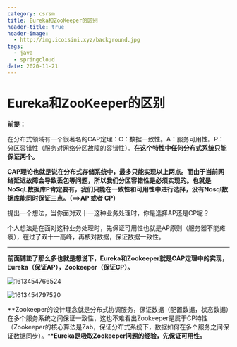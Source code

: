 ```yaml
---
category: csrsm
title: Eureka和ZooKeeper的区别
header-title: true
header-image:
  - http://img.icoisini.xyz/background.jpg
tags:
  - java
  - springcloud
date: 2020-11-21
---
```


# Eureka和ZooKeeper的区别

**前提：**

在分布式领域有一个很著名的CAP定理：C：数据一致性。A：服务可用性。P：分区容错性（服务对网络分区故障的容错性）。**在这个特性中任何分布式系统只能保证两个。**

**CAP理论也就是说在分布式存储系统中，最多只能实现以上两点。而由于当前网络延迟故障会导致丢包等问题，所以我们分区容错性是必须实现的。也就是NoSqL数据库P肯定要有，我们只能在一致性和可用性中进行选择，没有Nosql数据库能同时保证三点。（==>AP 或者 CP）**

提出一个想法，当你面对双十一这种业务处理时，你是选择AP还是CP呢？

个人想法是在面对这种业务处理时，先保证可用性也就是AP原则（服务器不能瘫痪），在过了双十一高峰，再核对数据，保证数据一致性。

------

**前面铺垫了那么多也就是想说下，Eureka和Zookeeper就是CAP定理中的实现，Eureka（保证AP），Zookeeper（保证CP）。** 

![1613454766524](C:\Users\cm\AppData\Local\Temp\1613454766524.png)



![1613454797520](C:\Users\cm\AppData\Local\Temp\1613454797520.png)

**Zookeeper的设计理念就是分布式协调服务，保证数据（配置数据，状态数据）在多个服务系统之间保证一致性，这也不难看出Zookeeper是属于CP特性（Zookeeper的核心算法是Zab，保证分布式系统下，数据如何在多个服务之间保证数据同步）。****Eureka是吸取Zookeeper问题的经验，先保证可用性。** 
